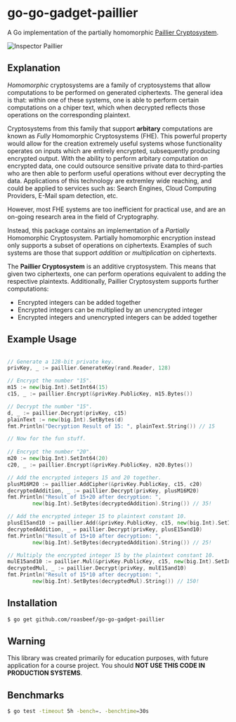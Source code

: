 # go-go-gadget-paillier
A Go implementation of the partially homomorphic [Paillier Cryptosystem](http://en.wikipedia.org/wiki/Paillier_cryptosystem).

![Inspector Paillier](https://raw.githubusercontent.com/Roasbeef/go-go-gadget-paillier/master/imgs/Inspector-gadget.jpg?token=AA87LnAHpds9_MUKhbsCKXhn-u47CkJ4ks5U6_XvwA%3D%3D "Inspector Paillier")

## Explanation
*Homomorphic* cryptosystems are a family of cryptosystems that allow computations to be performed on generated ciphertexts. The general idea is that: within one of these systems, one is able to perform certain computations on a chiper text, which when decrypted reflects those operations on the corresponding plaintext. 

Cryptosystems from this family that support **arbitary** computations are known as *Fully* Homomorphic Cryptosystems (FHE). This powerful property would allow for the creation extremely useful systems whose functionality operates on inputs which are entirely encrypted, subsequently producing encrypted output. With the ability to perform arbitary computation on encrypted data, one could outsource sensitive private data to third-parties who are then able to perform useful operations without ever decrypting the data. Applications of this technology are extremley wide reaching, and could be applied to services such as:  Search Engines, Cloud Computing Providers, E-Mail spam detection, etc. 

However, most FHE systems are too inefficient for practical use, and are an on-going research area in the field of Cryptography. 

Instead, this package contains an implementation of a *Partially* Homomorphic Cryptosystem. Partially homomorphic encryption instead only supports a subset of operations on ciphertexts. Examples of such systems are those that support *addition* or *multiplication* on ciphertexts. 

The **Paillier Cryptosystem** is an additive cryptosystem. This means that given two ciphertexts, one can perform operations equivalent to adding the respective plaintexts. Additionally, Paillier Cryptosystem supports further computations:
   * Encrypted integers can be added together
   * Encrypted integers can be multiplied by an unencrypted integer
   * Encrypted integers and unencrypted integers can be added together

## Example Usage
```go

// Generate a 128-bit private key.
privKey, _ := paillier.GenerateKey(rand.Reader, 128)

// Encrypt the number "15".
m15 := new(big.Int).SetInt64(15)
c15, _ := paillier.Encrypt(&privKey.PublicKey, m15.Bytes())

// Decrypt the number "15".
d, _ := paillier.Decrypt(privKey, c15)
plainText := new(big.Int).SetBytes(d)
fmt.Println("Decryption Result of 15: ", plainText.String()) // 15

// Now for the fun stuff.
        
// Encrypt the number "20".
m20 := new(big.Int).SetInt64(20)
c20, _ := paillier.Encrypt(&privKey.PublicKey, m20.Bytes())

// Add the encrypted integers 15 and 20 together.
plusM16M20 := paillier.AddCipher(&privKey.PublicKey, c15, c20)
decryptedAddition, _ := paillier.Decrypt(privKey, plusM16M20)
fmt.Println("Result of 15+20 after decryption: ",
        new(big.Int).SetBytes(decryptedAddition).String()) // 35!

// Add the encrypted integer 15 to plaintext constant 10.
plusE15and10 := paillier.Add(&privKey.PublicKey, c15, new(big.Int).SetInt64(10).Bytes())
decryptedAddition, _ = paillier.Decrypt(privKey, plusE15and10)
fmt.Println("Result of 15+10 after decryption: ",
        new(big.Int).SetBytes(decryptedAddition).String()) // 25!

// Multiply the encrypted integer 15 by the plaintext constant 10.
mulE15and10 := paillier.Mul(&privKey.PublicKey, c15, new(big.Int).SetInt64(10).Bytes())
decryptedMul, _ := paillier.Decrypt(privKey, mulE15and10)
fmt.Println("Result of 15*10 after decryption: ",
        new(big.Int).SetBytes(decryptedMul).String()) // 150!
```

## Installation
```bash
$ go get github.com/roasbeef/go-go-gadget-paillier
```

## Warning
This library was created primarily for education purposes, with future application for a course project. You should **NOT USE THIS CODE IN PRODUCTION SYSTEMS**. 


## Benchmarks
```bash
$ go test -timeout 5h -bench=. -benchtime=30s
```